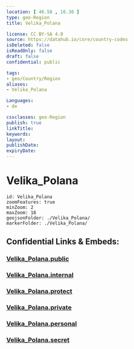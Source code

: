 ```yaml
---
location: [ 46.58 , 16.36 ] 
type: geo-Region
title: Velika_Polana

license: CC BY-SA 4.0
source: https://datahub.io/core/country-codes
isDeleted: false
isReadOnly: false
draft: false
confidential: public

tags:
- geo/Country/Region
aliases:
- Velika_Polana

Languages:
- de

cssclasses: geo-Region
publish: true
linkTitle: 
keywords: 
layout: 
publishDate: 
expiryDate: 
---
```


# Velika_Polana

```leaflet
id: Velika_Polana
zoomFeatures: true 
minZoom: 2 
maxZoom: 18
geojsonFolder: ./Velika_Polana/
markerFolder: ./Velika_Polana/
```


## Confidential Links & Embeds: 

### [Velika_Polana.public](/_public/\Earth\Continent\Europe\Europe~Central\Slovenia\Regions~Slovenia\Pomurska\counties~PomurskaVelika_Polana.public.md) 

### [Velika_Polana.internal](/_internal/\Earth\Continent\Europe\Europe~Central\Slovenia\Regions~Slovenia\Pomurska\counties~PomurskaVelika_Polana.internal.md) 

### [Velika_Polana.protect](/_protect/\Earth\Continent\Europe\Europe~Central\Slovenia\Regions~Slovenia\Pomurska\counties~PomurskaVelika_Polana.protect.md) 

### [Velika_Polana.private](/_private/\Earth\Continent\Europe\Europe~Central\Slovenia\Regions~Slovenia\Pomurska\counties~PomurskaVelika_Polana.private.md) 

### [Velika_Polana.personal](/_personal/\Earth\Continent\Europe\Europe~Central\Slovenia\Regions~Slovenia\Pomurska\counties~PomurskaVelika_Polana.personal.md) 

### [Velika_Polana.secret](/_secret/\Earth\Continent\Europe\Europe~Central\Slovenia\Regions~Slovenia\Pomurska\counties~PomurskaVelika_Polana.secret.md)


